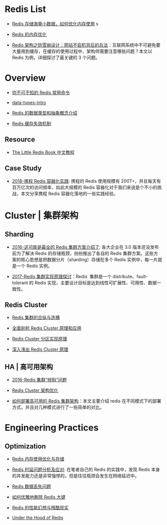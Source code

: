 

# Redis List

- [Redis 存储海量小数据，如何优化内存使用](http://zzyongx.github.io/blogs/redis-memory-optimization-when-store-small-data.html) s

- [Redis 的内存优化](https://cachecloud.github.io/2017/02/16/Redis%E5%86%85%E5%AD%98%E4%BC%98%E5%8C%96/)

- [Redis 架构之防雪崩设计：网站不宕机背后的兵法](http://mp.weixin.qq.com/s/TBCEwLVAXdsTszRVpXhVug)：互联网系统中不可避免要大量用到缓存，在缓存的使用过程中，架构师需要注意哪些问题？本文以 Redis 为例，详细探讨了最关键的 3 个问题。

# Overview

- [你不可不知的 Redis 常用命令](http://www.epubit.com.cn/article/504)

- [data-types-intro](https://github.com/antirez/redis-doc/blob/master/topics/data-types-intro.md)

- [Redis 的数据类型和抽象概念介绍](http://ifeve.com/redis-data-types-intro/)

- [Redis 缓存失效机制](http://my.oschina.net/andylucc/blog/679222)

## Resource

- [The Little Redis Book 中文教程](https://github.com/JasonLai256/the-little-redis-book/blob/master/cn/redis.md)

## Case Study

- [2018-携程 Redis 容器化实践](https://mp.weixin.qq.com/s/uqMrYp7FTI11zBIm8kiTLg): 携程的 Redis 使用规模有 200T+，并且每天有百万亿次的访问频率，如此大规模的 Redis 容器化对于我们来说是个不小的挑战，本文分享携程 Redis 容器化落地的一些实践经验。

# Cluster | 集群架构

## Sharding

- [2016-这可能是最全的 Redis 集群方案介绍了](https://parg.co/Kne): 各大企业在 3.0 版本还没发布前为了解决 Redis 的存储瓶颈，纷纷推出了各自的 Redis 集群方案。这些方案的核心思想是把数据分片（sharding）存储在多个 Redis 实例中，每一片就是一个 Redis 实例。

- [2017-Redis 集群实现原理探讨](https://parg.co/by5)：Redis  集群是一个 distribute、fault-tolerant 的 Redis 实现，主要设计目标是达到线性可扩展性、可用性、数据一致性。

## Redis Cluster

- [Redis 集群的合纵与连横](http://blog.csdn.net/mindfloating/article/details/50458768)

- [全面剖析 Redis Cluster 原理和应用](http://blog.csdn.net/dc_726/article/details/48552531)

- [Redis Cluster 分区实现原理](http://my.oschina.net/andylucc/blog/704440)

- [深入浅出 Redis Cluster 原理](http://mp.weixin.qq.com/s?__biz=MzA3MzYwNjQ3NA==&mid=2651296996&idx=2&sn=5f4811d73e74e2a63b1cb0d3d532862a)

## HA | 高可用架构

- [2016-Redis 集群“倾斜”问题 ](https://zhuoroger.github.io/2016/08/03/redis-cluster-imbalance/)

- [Redis Cluster 架构优化](http://blog.csdn.net/dc_726/article/details/48733265)

- [如何部署高可用的 Redis 集群架构](http://rdc.hundsun.com/portal/article/669.html)：本文主要介绍 redis 在不同模式下的部署方式，并且对几种模式进行了一些简单的对比。

# Engineering Practices

## Optimization

- [Redis 内存使用优化与存储](http://blog.jobbole.com/106466/)

- [Redis 时延问题分析及应对](http://blog.jobbole.com/99099/): 在笔者自己的 Redis 的实践中，发现 Redis 本身的并发能力还是非常强悍的，但是往往瓶颈会发生在网络延迟中。

- [Redis 数据丢失问题](https://zhuoroger.github.io/2016/08/14/redis-data-loss/)

- [如何优雅地删除 Redis 大键](https://zhuoroger.github.io/2016/08/12/redis-delete-large-keys/)

- [Redis 的性能幻想与残酷现实](http://mp.weixin.qq.com/s?__biz=MzAxMTEyOTQ5OQ==&mid=401738746&idx=1&sn=281af530d5abec981f3607d6e729914a&scene=21#wechat_redirect)

- [Under the Hood of Redis](http://redisplanet.com/redis/under-the-hood-of-redis-hash-part-1/)
